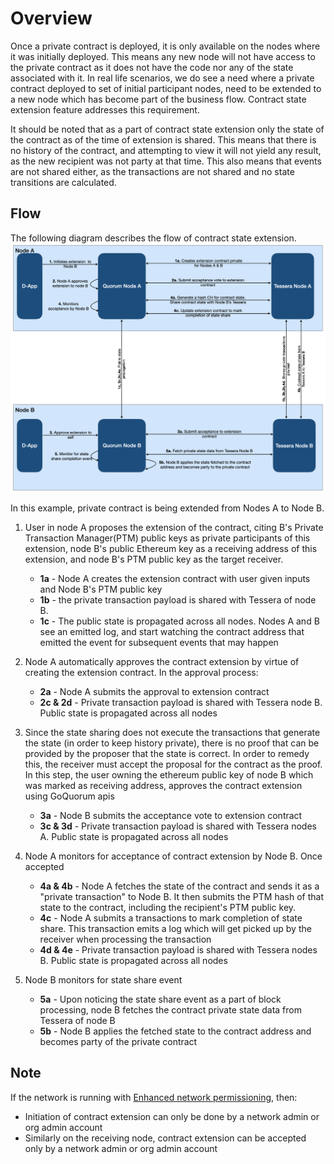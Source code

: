 # Overview

Once a private contract is deployed, it is only available on the nodes where it was initially deployed.
This means any new node will not have access to the private contract as it does not have the code nor any
of the state associated with it. In real life scenarios, we do see a need where a private contract deployed
to set of initial participant nodes, need to be extended to a new node which has become part of the business
flow. Contract state extension feature addresses this requirement.

It should be noted that as a part of contract state extension only the state of the contract as of the
time of extension is shared. This means that there is no history of the contract, and attempting
to view it will not yield any result, as the new recipient was not party at that time. This
also means that events are not shared either, as the transactions are not shared and no state transitions are calculated.

## Flow

The following diagram describes the flow of contract state extension.
![contract state extension diagram](../../images/ContractStateExtension.png)

In this example, private contract is being extended from Nodes A to Node B.

1. User in node A proposes the extension of the contract, citing B's Private Transaction Manager(PTM)
    public keys as private participants of this extension, node B's public Ethereum key as a receiving
    address of this extension, and node B's PTM public key as the target receiver.
    - **1a** - Node A creates the extension contract with user given inputs and Node B's PTM public key
    - **1b** - the private transaction payload is shared with Tessera of node B.
    - **1c** - The public state is propagated across all nodes. Nodes A and B see an emitted log,
        and start watching the contract address that emitted the event for subsequent events that may happen

1. Node A automatically approves the contract extension by virtue of creating the extension contract.
    In the approval process:
    - **2a** - Node A submits the approval to extension contract
    - **2c & 2d** - Private transaction payload is shared with Tessera node B. Public state is propagated across all nodes

1. Since the state sharing does not execute the transactions that generate the state
    (in order to keep history private), there is no proof that can be provided by the proposer
    that the state is correct. In order to remedy this, the receiver must accept the proposal for the
    contract as the proof. In this step, the user owning the ethereum public key of node B which was
    marked as receiving address, approves the contract extension using GoQuorum apis
    - **3a** - Node B submits the acceptance vote to extension contract
    - **3c & 3d** - Private transaction payload is shared with Tessera nodes A. Public state is
        propagated across all nodes

1. Node A monitors for acceptance of contract extension by Node B. Once accepted
    - **4a & 4b** - Node A fetches the state of the contract and sends it as a "private transaction"
        to Node B. It then submits the PTM hash of that state to the contract, including the recipient's
        PTM public key.
    - **4c** - Node A submits a transactions to mark completion of state share. This transaction emits
        a log which will get picked up by the receiver when processing the transaction
    - **4d & 4e** - Private transaction payload is shared with Tessera nodes B. Public state is
        propagated across all nodes

1. Node B monitors for state share event
    - **5a** - Upon noticing the state share event as a part of block processing, node B fetches the
        contract private state data from Tessera of node B
    - **5b** - Node B applies the fetched state to the contract address and becomes party of the private contract

## Note

If the network is running with [Enhanced network permissioning](../Permissioning/Enhanced/EnhancedPermissionsOverview.md), then:

- Initiation of contract extension can only be done by a network admin or org admin account
- Similarly on the receiving node, contract extension can be accepted only by a network admin or org admin account
